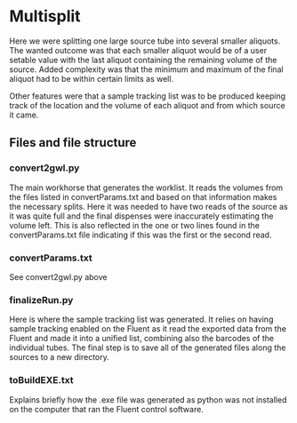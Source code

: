 # Multisplit

Here we were splitting one large source tube into several smaller aliquots. The wanted outcome was that 
each smaller aliquot would be of a user setable value with the last aliquot containing the remaining volume
of the source. Added complexity was that the minimum and maximum of the final aliquot had to be within
certain limits as well.

Other features were that a sample tracking list was to be produced keeping track of the
location and the volume of each aliquot and from which source it came.

## Files and file structure

### convert2gwl.py

The main workhorse that generates the worklist. It reads the volumes from the files listed in convertParams.txt
and based on that information makes the necessary splits. Here it was needed to have two reads of the
source as it was quite full and the final dispenses were inaccurately estimating the volume left.
This is also reflected in the one or two lines found in the convertParams.txt file indicating if
this was the first or the second read.

### convertParams.txt

See convert2gwl.py above

### finalizeRun.py

Here is where the sample tracking list was generated. It relies on having sample tracking enabled
on the Fluent as it read the exported data from the Fluent and made it into a unified list,
combining also the barcodes of the individual tubes. The final step is to save all of the
generated files along the sources to a new directory.

### toBuildEXE.txt

Explains briefly how the .exe file was generated as python was not installed on the computer
that ran the Fluent control software.